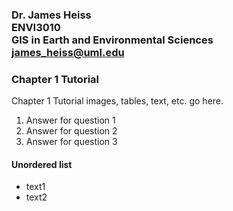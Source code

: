 ### Dr. James Heiss <br> ENVI3010 <br> GIS in Earth and Environmental Sciences <br> james_heiss@uml.edu
### Chapter 1 Tutorial
Chapter 1 Tutorial images, tables, text, etc. go here.
<br>
1. Answer for question 1
1. Answer for question 2
1. Answer for question 3
#### Unordered list
* text1
* text2
